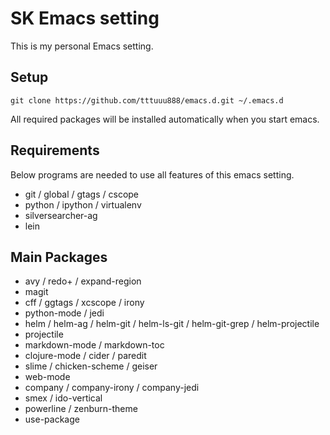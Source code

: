 # SK Emacs setting #
This is my personal Emacs setting.  

## Setup ##
    git clone https://github.com/tttuuu888/emacs.d.git ~/.emacs.d
All required packages will be installed automatically when you start emacs.  

## Requirements ##
Below programs are needed to use all features of this emacs setting.  
* git / global / gtags / cscope  
* python / ipython / virtualenv  
* silversearcher-ag  
* lein  

## Main Packages ##
* avy / redo+ / expand-region  
* magit  
* cff / ggtags / xcscope / irony  
* python-mode / jedi  
* helm / helm-ag / helm-git / helm-ls-git / helm-git-grep / helm-projectile  
* projectile  
* markdown-mode / markdown-toc  
* clojure-mode / cider /  paredit  
* slime / chicken-scheme / geiser   
* web-mode  
* company / company-irony / company-jedi  
* smex / ido-vertical  
* powerline / zenburn-theme  
* use-package  

